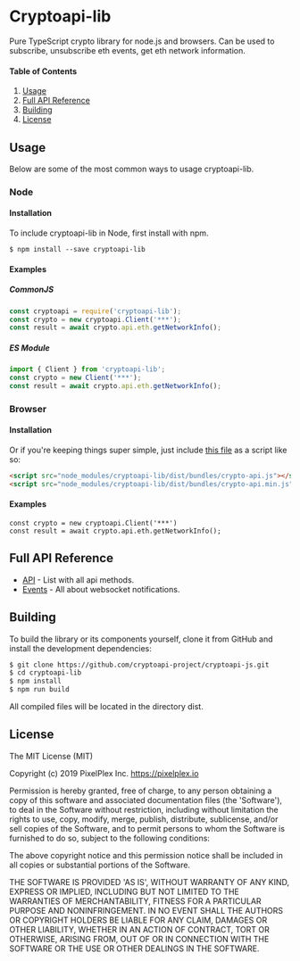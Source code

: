 # Cryptoapi-lib

Pure TypeScript crypto library for node.js and browsers. Can be used to subscribe, unsubscribe eth events, get eth network information.

#### Table of Contents
1. [Usage](#Usage)
2. [Full API Reference](#full-api-reference)
3. [Building](#building)
4. [License](#license)

## Usage
Below are some of the most common ways to usage cryptoapi-lib.

### Node
#### Installation
To include cryptoapi-lib in Node, first install with npm.
```
$ npm install --save cryptoapi-lib
```
#### Examples

##### CommonJS

```js
const cryptoapi = require('cryptoapi-lib');
const crypto = new cryptoapi.Client('***');
const result = await crypto.api.eth.getNetworkInfo();
```

##### ES Module
```js
import { Client } from 'cryptoapi-lib';
const crypto = new Client('***');
const result = await crypto.api.eth.getNetworkInfo();
```

### Browser

#### Installation
Or if you're keeping things super simple, just include [this file](dist/bundles/crypto-api.js) as a script like so:
```html
<script src="node_modules/cryptoapi-lib/dist/bundles/crypto-api.js"></script>
<script src="node_modules/cryptoapi-lib/dist/bundles/crypto-api.min.js"></script>
```

#### Examples
```
const crypto = new cryptoapi.Client('***')
const result = await crypto.api.eth.getNetworkInfo();
```

## Full API Reference
* [API](docs/API.md) - List with all api methods.
* [Events](docs/events.md) - All about websocket notifications.

## Building
To build the library or its components yourself, clone it from GitHub and install the development dependencies:

```bash
$ git clone https://github.com/cryptoapi-project/cryptoapi-js.git
$ cd cryptoapi-lib
$ npm install
$ npm run build
```

All compiled files will be located in the directory dist.

## License
The MIT License (MIT)

Copyright (c) 2019 PixelPlex Inc. <https://pixelplex.io>

Permission is hereby granted, free of charge, to any person obtaining
a copy of this software and associated documentation files (the
'Software'), to deal in the Software without restriction, including
without limitation the rights to use, copy, modify, merge, publish,
distribute, sublicense, and/or sell copies of the Software, and to
permit persons to whom the Software is furnished to do so, subject to
the following conditions:

The above copyright notice and this permission notice shall be
included in all copies or substantial portions of the Software.

THE SOFTWARE IS PROVIDED 'AS IS', WITHOUT WARRANTY OF ANY KIND,
EXPRESS OR IMPLIED, INCLUDING BUT NOT LIMITED TO THE WARRANTIES OF
MERCHANTABILITY, FITNESS FOR A PARTICULAR PURPOSE AND NONINFRINGEMENT.
IN NO EVENT SHALL THE AUTHORS OR COPYRIGHT HOLDERS BE LIABLE FOR ANY
CLAIM, DAMAGES OR OTHER LIABILITY, WHETHER IN AN ACTION OF CONTRACT,
TORT OR OTHERWISE, ARISING FROM, OUT OF OR IN CONNECTION WITH THE
SOFTWARE OR THE USE OR OTHER DEALINGS IN THE SOFTWARE.
